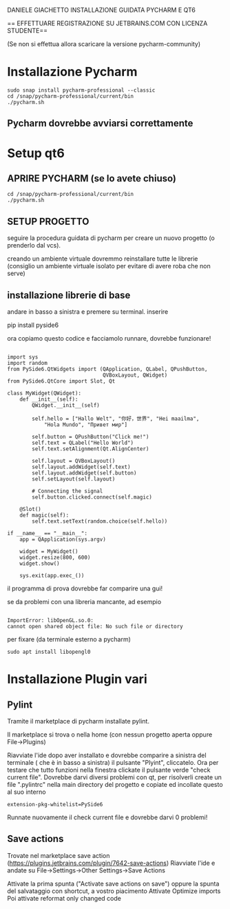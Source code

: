 DANIELE GIACHETTO INSTALLAZIONE GUIDATA PYCHARM E QT6


== EFFETTUARE REGISTRAZIONE SU JETBRAINS.COM CON LICENZA STUDENTE==

(Se non si effettua allora scaricare la versione pycharm-community)

# Installazione Pycharm
```
sudo snap install pycharm-professional --classic
cd /snap/pycharm-professional/current/bin
./pycharm.sh
```

## Pycharm dovrebbe avviarsi correttamente

# Setup qt6

## APRIRE PYCHARM (se lo avete chiuso)
```
cd /snap/pycharm-professional/current/bin
./pycharm.sh
```

## SETUP PROGETTO

seguire la procedura guidata di pycharm per creare un nuovo progetto
(o prenderlo dal vcs).

creando un ambiente virtuale dovremmo reinstallare tutte le librerie 
(consiglio un ambiente virtuale isolato per evitare
di avere roba che non serve)

## installazione librerie di base

andare in basso a sinistra e premere su terminal.
inserire 

pip install pyside6

ora copiamo questo codice e facciamolo runnare, dovrebbe funzionare!

```

import sys
import random
from PySide6.QtWidgets import (QApplication, QLabel, QPushButton,
                               QVBoxLayout, QWidget)
from PySide6.QtCore import Slot, Qt

class MyWidget(QWidget):
    def __init__(self):
        QWidget.__init__(self)

        self.hello = ["Hallo Welt", "你好，世界", "Hei maailma",
            "Hola Mundo", "Привет мир"]

        self.button = QPushButton("Click me!")
        self.text = QLabel("Hello World")
        self.text.setAlignment(Qt.AlignCenter)

        self.layout = QVBoxLayout()
        self.layout.addWidget(self.text)
        self.layout.addWidget(self.button)
        self.setLayout(self.layout)

        # Connecting the signal
        self.button.clicked.connect(self.magic)

    @Slot()
    def magic(self):
        self.text.setText(random.choice(self.hello))

if __name__ == "__main__":
    app = QApplication(sys.argv)

    widget = MyWidget()
    widget.resize(800, 600)
    widget.show()

    sys.exit(app.exec_())
``` 

il programma di prova dovrebbe far comparire una gui!

se da problemi con una libreria mancante, ad esempio

``` 

ImportError: libOpenGL.so.0: 
cannot open shared object file: No such file or directory

``` 

per fixare (da terminale esterno a pycharm)
```
sudo apt install libopengl0
```

# Installazione Plugin vari

## Pylint

Tramite il marketplace di pycharm installate pylint.

Il marketplace si trova o nella home (con nessun progetto aperta oppure File->Plugins)

Riavviate l'ide dopo aver installato e dovrebbe comparire a sinistra del terminale ( che è in basso a sinistra)
il pulsante "Plyint", cliccatelo. Ora per testare che tutto funzioni nella finestra clickate il pulsante verde "check current file". 
Dovrebbe darvi diversi problemi con qt, per risolverli create un file ".pylintrc" nella main directory del progetto e copiate ed incollate questo al suo interno
```
extension-pkg-whitelist=PySide6
```

Runnate nuovamente il check current file e dovrebbe darvi 0 problemi!

## Save actions

Trovate nel marketplace save action (https://plugins.jetbrains.com/plugin/7642-save-actions)
Riavviate l'ide e andate su File->Settings->Other Settings->Save Actions

Attivate la prima spunta ("Activate save actions on save") oppure la spunta del salvataggio con shortcut, a vostro piacimento
Attivate Optimize imports
Poi attivate reformat only changed code
